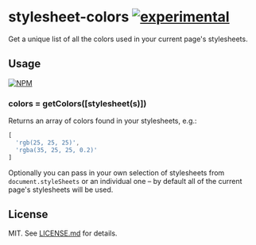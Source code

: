 # stylesheet-colors [![experimental](http://badges.github.io/stability-badges/dist/experimental.svg)](http://github.com/badges/stability-badges)

Get a unique list of all the colors used in your current page's stylesheets.

## Usage

[![NPM](https://nodei.co/npm/stylesheet-colors.png)](https://nodei.co/npm/stylesheet-colors/)

### colors = getColors([stylesheet(s)])

Returns an array of colors found in your stylesheets, e.g.:

``` javascript
[
  'rgb(25, 25, 25)',
  'rgba(35, 25, 25, 0.2)'
]
```

Optionally you can pass in your own selection of stylesheets from
`document.styleSheets` or an individual one – by default all of the current
page's stylesheets will be used.

## License

MIT. See [LICENSE.md](http://github.com/hughsk/stylesheet-colors/blob/master/LICENSE.md) for details.
